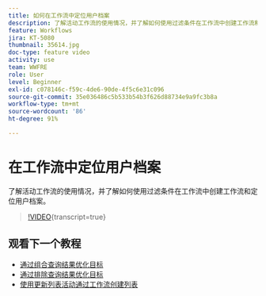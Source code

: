 ```yaml
---
title: 如何在工作流中定位用户档案
description: 了解活动工作流的使用情况，并了解如何使用过滤条件在工作流中创建工作流和定位用户档案。
feature: Workflows
jira: KT-5080
thumbnail: 35614.jpg
doc-type: feature video
activity: use
team: WWFRE
role: User
level: Beginner
exl-id: c078146c-f59c-4de6-90de-4f5c6e31c096
source-git-commit: 35e036486c5b533b54b3f626d88734e9a9fc3b8a
workflow-type: tm+mt
source-wordcount: '86'
ht-degree: 91%

---
```


# 在工作流中定位用户档案

了解活动工作流的使用情况，并了解如何使用过滤条件在工作流中创建工作流和定位用户档案。

>[!VIDEO](https://video.tv.adobe.com/v/35614?quality=12&learn=on){transcript=true}

## 观看下一个教程

* [通过组合查询结果优化目标](/help/automating-with-workflows/refining-targets-by-combining-query-results.md)
* [通过排除查询结果优化目标](/help/automating-with-workflows/refining-targets-by-excluding-query-results.md)
* [使用更新列表活动通过工作流创建列表](/help/automating-with-workflows/using-the-update-list-activity.md)
